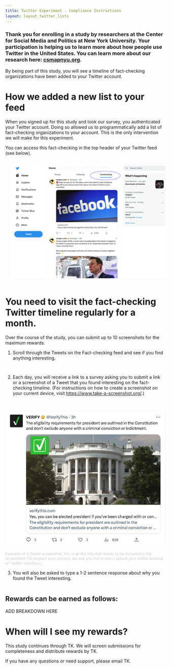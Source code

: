 ```yaml
---
title: Twitter Experiment - Compliance Instructions
layout: layout_twitter_lists
---
```

<style>
ol li {padding-bottom:15px;}  
  
</style>  



### Thank you for enrolling in a study by researchers at the Center for Social Media and Politics at New York University. Your participation is helping us to learn more about how people use Twitter in the United States. You can learn more about our research here: <a href="https://csmapnyu.org">csmapnyu.org</a>.

By being part of this study, you will see a timeline of fact-checking organizations have been added to your Twitter account.

# How we added a new list to your feed
When you signed up for this study and took our survey, you authenticated your Twitter account. Doing so allowed us to programmatically add a list of fact-checking organizations to your account. This is the only intervention we will make for this experiment. 

You can access this fact-checking in the top header of your Twitter feed (see below).


 <p align="center"><img src="images/twitter_list.png" style="padding:15px;" alt="Twitter interface with Factchecking list highlighted" style="max-width:600px;border:1px solid #ccc; margin-top:50px;"></p>


# You need to visit the fact-checking Twitter timeline regularly for a month.

Over the course of the study, you can submit up to 10 screenshots for the maximum rewards.

1. Scroll through the Tweets on the Fact-checking feed and see if you find anything interesting.

2. Each day, you will receive a link to a survey asking you to submit a link or a screenshot of a Tweet that you found interesting on the fact-checking timeline. (For instructions on how to create a screenshot on your current device, visit <a href="https://www.take-a-screenshot.org/">https://www.take-a-screenshot.org/</a>.) 

<p align="center"><img src="images/twitter_screenshot_example.png" alt="screenshot of a Tweet where the author, tweet and likes and retweets options are included"></p>

<p style="color:#ccc; font-size:12px;">Example of a Tweet screenshot, this is all the info that needs to be included in the screenshot (To respect your privacy, we ask you not screen capture your entire desktop or Twitter interface.)</p>






3. You will also be asked to type a 1-2 sentence response about why you found the Tweet interesting.


## Rewards can be earned as follows:


ADD BREAKDOWN HERE



# When will I see my rewards?
This study continues through TK. We will screen submissions for completeness and distribute rewards by TK.

If you have any questions or need support, please email TK.

